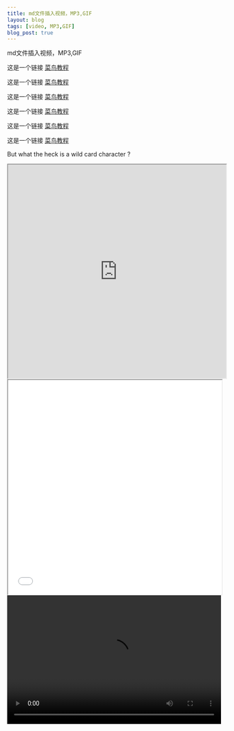 ```yaml
---
title: md文件插入视频，MP3,GIF
layout: blog
tags: [video, MP3,GIF]
blog_post: true
---
```


md文件插入视频，MP3,GIF

这是一个链接 [菜鸟教程](https://www.runoob.com)  

这是一个链接 [菜鸟教程](https://www.runoob.com)  

这是一个链接 [菜鸟教程](https://www.runoob.com)  

这是一个链接 [菜鸟教程](https://www.runoob.com)

这是一个链接 [菜鸟教程](https://www.runoob.com)

这是一个链接 [菜鸟教程](https://www.runoob.com)

<p class="lead">But what the heck is a wild card character ?</p>

<iframe height=498 width=510 src="https://v3-web.douyinvod.com/3573d295699ca31ed703d35f1e9665ff/60eeb789/video/tos/cn/tos-cn-ve-15/ebd74d1955834fe48016b718e9e9bc5a/?a=6383&br=539&bt=539&cd=0%7C0%7C0&ch=26&cr=0&cs=0&dr=0&ds=3&er=&l=021626253654961fdbddc0200fff0050a1514590000000a57fcc5&lr=all&mime_type=video_mp4&net=0&pl=0&qs=0&rc=MzVlbzk6OzdxMzMzM2kzM0ApOzdlZWc6aDszNzllPDQzN2czcWEyL3Bjb2VgLS01LWFzczA1MDMvMWMtMTAwNi00NV86Yw%3D%3D&vl=&vr=">
<iframe height=498 width=510 src="https://v.douyin.com/esoMFdU/" frameborder=0 allowfullscreen></iframe>
<iframe height=500 width=500 src="gif地址">
<iframe name="music" src="http://.mp3" marginwidth="1px" marginheight="20px" width=100% height="80px" frameborder=1 　scrolling="yes">
</iframe>
<video src="https://v3-web.douyinvod.com/3573d295699ca31ed703d35f1e9665ff/60eeb789/video/tos/cn/tos-cn-ve-15/ebd74d1955834fe48016b718e9e9bc5a/?a=6383&br=539&bt=539&cd=0%7C0%7C0&ch=26&cr=0&cs=0&dr=0&ds=3&er=&l=021626253654961fdbddc0200fff0050a1514590000000a57fcc5&lr=all&mime_type=video_mp4&net=0&pl=0&qs=0&rc=MzVlbzk6OzdxMzMzM2kzM0ApOzdlZWc6aDszNzllPDQzN2czcWEyL3Bjb2VgLS01LWFzczA1MDMvMWMtMTAwNi00NV86Yw%3D%3D&vl=&vr=" controls="controls" width="500" height="300">您的浏览器不支持播放该视频！</video>
